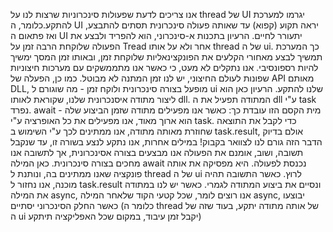 אנו צריכים לדעת שפעולות סינכרוניות שרצות לנו על thread של UI יגרמו למערכת להתקע.כלומר, ה UI יראה תקוע (קפוא) עד שאותה פעולה סינכרונית תסתים להתבצע, ואז פתאום ה UI יתעורר לחיים. 
הרעיון בתכנות א-סינכרוני, הוא להפריד ולבצע את הפעולה שלוקחת הרבה זמן על Tread אחר ולא על אותו  thread של ה ui. כך  המערכת תמשיך לבצע מאחורי הקלעים את הפונקצינאליות שלוקחת זמן, ובאותו זמן המסך ימשיך להיות רספונסיבי. 
אנו נתקלים לא מעט, כי כאשר אנו מתממשקים עם  מערכות חיצוניות שפונות לעולם  החיצוני, יש לנו זמן  המתנה לא מבוטל. כמו כן, הפעלה של API מאותם DLL, מופעל בצורה סינכרונית ולוקח זמן - מה שוגורם ל ui שלנו להתקע. הרעיון כאן הוא ליצור מתודה איסנכרונית שלנו, שקוראת לאותו dll. 
המתודה תפעיל את ה dll ע"י task נפרד.
await - מית הקסם הזו  עובדת כך: כאשר אנו מפעילים מתודה שזמן  הביצוע שלה הוא ארוך  מאוד, אנו מפעילים את כל האופרציה ע"י task. כדי לקבל את התוצאה שחוזרת מאותה מתודה, אנו ממתינים לכך ע"י השימוש ב task.result, אולם בדיוק הדבר הזה גורם לנו לצוואר בקבוק! במילים אחרות, אנו נתקע לנצע בשורה זו, עד שנקבל תשובה, ושוב, אומנם את הפעולה אנו מבצעים בצורה אסינכרונית, אך לתשובה אנו מחכים בצורה סינכרונית. כאן המילה await נכנסת לפעולה. היא מפסיקה את אותה פונקציה שאנו ממתינים בה, ונותנת ל thread  של ה ui לרוץ. כאשר התשובה תהיה מוכנה, אנו נחזור ל task.result ונסיים את ביצוע המתודה לגמרי. כאשר יש לנו במתודה את המילה async, אנו רוצים לומר, שכל  קטעי הקוד שלאחר המילה async, יבוצעו כאשר החלק הסינכרוני יסתיים (כלומר ה thread של אותה מתודה יתקע, בעוד שזה של ה ui יקבל זמן עיבוד, במקום שכל האפליקציה תיתקע)
